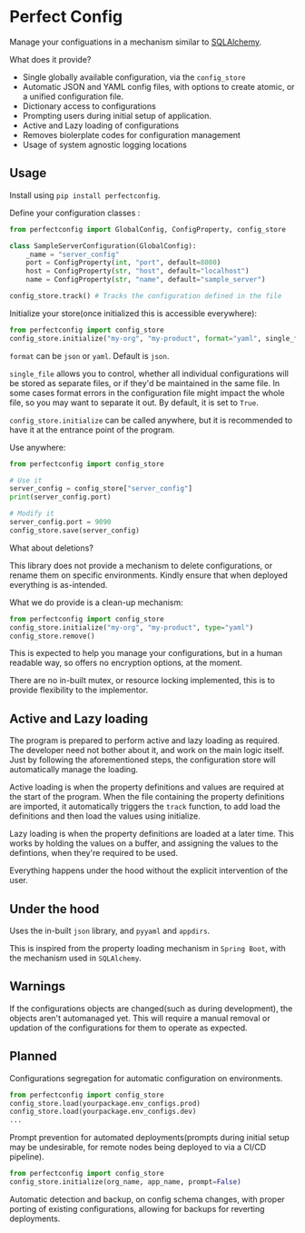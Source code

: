 # Perfect Config

Manage your configuations in a mechanism similar to [SQLAlchemy](https://www.sqlalchemy.org/).

What does it provide?

- Single globally available configuration, via the `config_store`
- Automatic JSON and YAML config files, with options to create atomic, or a unified configuration file.
- Dictionary access to configurations
- Prompting users during initial setup of application.
- Active and Lazy loading of configurations
- Removes biolerplate codes for configuration management
- Usage of system agnostic logging locations

## Usage

Install using `pip install perfectconfig`.

Define your configuration classes :

```python
from perfectconfig import GlobalConfig, ConfigProperty, config_store

class SampleServerConfiguration(GlobalConfig):
    _name = "server_config"
    port = ConfigProperty(int, "port", default=8080)
    host = ConfigProperty(str, "host", default="localhost")
    name = ConfigProperty(str, "name", default="sample_server")

config_store.track() # Tracks the configuration defined in the file
```

Initialize your store(once initialized this is accessible everywhere):

```python
from perfectconfig import config_store
config_store.initialize("my-org", "my-product", format="yaml", single_file=False)
```

`format` can be `json` or `yaml`. Default is `json`.

`single_file` allows you to control, whether all individual configurations will be stored as separate files, or if they'd be maintained in the same file. In some cases format errors in the configuration file might impact the whole file, so you may want to separate it out. By default, it is set to `True`.

`config_store.initialize` can be called anywhere, but it is recommended to have it at the entrance point of the program.

Use anywhere:

```python
from perfectconfig import config_store

# Use it
server_config = config_store["server_config"]
print(server_config.port)

# Modify it
server_config.port = 9090
config_store.save(server_config)
```

What about deletions?

This library does not provide a mechanism to delete configurations, or rename them on specific environments. Kindly ensure that when deployed everything is as-intended.

What we do provide is a clean-up mechanism:

```python
from perfectconfig import config_store
config_store.initialize("my-org", "my-product", type="yaml")
config_store.remove()
```

This is expected to help you manage your configurations, but in a human readable way, so offers no encryption options, at the moment.

There are no in-built mutex, or resource locking implemented, this is to provide flexibility to the implementor.

## Active and Lazy loading

The program is prepared to perform active and lazy loading as required. The developer need not bother about it, and work on the main logic itself. Just by following the aforementioned steps, the configuration store will automatically manage the loading.

Active loading is when the property definitions and values are required at the start of the program. When the file containing the property definitions are imported, it automatically triggers the `track` function, to add load the definitions and then load the values using initialize.

Lazy loading is when the property definitions are loaded at a later time. This works by holding the values on a buffer, and assigning the values to the defintions, when they're required to be used.

Everything happens under the hood without the explicit intervention of the user.

## Under the hood

Uses the in-built `json` library, and `pyyaml` and `appdirs`.

This is inspired from the property loading mechanism in `Spring Boot`, with the mechanism used in `SQLAlchemy`.

## Warnings

If the configurations objects are changed(such as during development), the objects aren't automanaged yet. This will require a manual removal or updation of the configurations for them to operate as expected.

## Planned

Configurations segregation for automatic configuration on environments.

```python
from perfectconfig import config_store
config_store.load(yourpackage.env_configs.prod)
config_store.load(yourpackage.env_configs.dev)
...
```

Prompt prevention for automated deployments(prompts during initial setup may be undesirable, for remote nodes being deployed to via a CI/CD pipeline).

```python
from perfectconfig import config_store
config_store.initialize(org_name, app_name, prompt=False)
```
Automatic detection and backup, on config schema changes, with proper porting of existing configurations, allowing for backups for reverting deployments.
